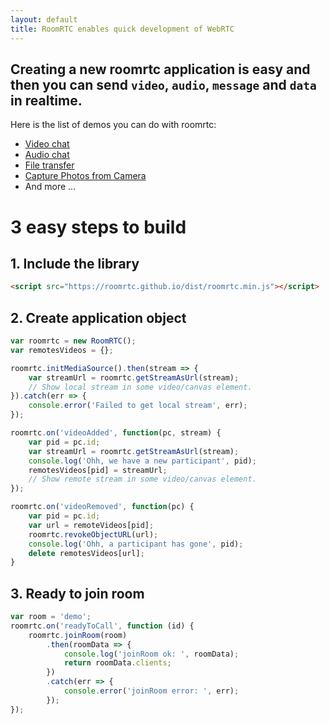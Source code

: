 ```yaml
---
layout: default
title: RoomRTC enables quick development of WebRTC
---
```


## Creating a new roomrtc application is easy and then you can send `video`, `audio`, `message` and `data` in realtime.

Here is the list of demos you can do with roomrtc:

* [Video chat](/demo?room43)
* [Audio chat](/demo?room44)
* [File transfer](/filetransfer?room45)
* [Capture Photos from Camera](/capture)
* And more ...

# 3 easy steps to build

## 1. Include the library

```html
<script src="https://roomrtc.github.io/dist/roomrtc.min.js"></script> 
```

## 2. Create application object

```js
var roomrtc = new RoomRTC();
var remotesVideos = {};

roomrtc.initMediaSource().then(stream => {
    var streamUrl = roomrtc.getStreamAsUrl(stream);
    // Show local stream in some video/canvas element.
}).catch(err => {
    console.error('Failed to get local stream', err);
});

roomrtc.on('videoAdded', function(pc, stream) {
    var pid = pc.id;
    var streamUrl = roomrtc.getStreamAsUrl(stream);
    console.log('Ohh, we have a new participant', pid);
    remotesVideos[pid] = streamUrl;
    // Show remote stream in some video/canvas element.
});

roomrtc.on('videoRemoved', function(pc) {
    var pid = pc.id;
    var url = remoteVideos[pid];
    roomrtc.revokeObjectURL(url);
    console.log('Ohh, a participant has gone', pid);
    delete remotesVideos[url];
}
```

## 3. Ready to join room

```js
var room = 'demo';
roomrtc.on('readyToCall', function (id) {
    roomrtc.joinRoom(room)
        .then(roomData => {
            console.log('joinRoom ok: ', roomData);
            return roomData.clients;
        })
        .catch(err => {
            console.error('joinRoom error: ', err);
        });
});
```
